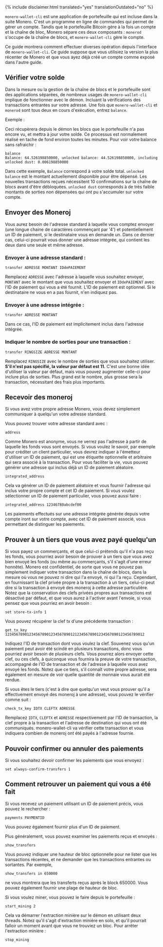 {% include disclaimer.html translated="yes" translationOutdated="no" %}

`monero-wallet-cli` est une application de portefeuille qui est incluse dans la suite Monero. C'est un
programme en ligne de commandes qui permet de gérer un compte. Tandis que le portefeuille Bitcoin
gère à la fois un compte et la chaîne de bloc, Monero sépare ces deux composants : `monerod`
s'occupe de la chaîne de blocs, et `monero-wallet-cli` gère le compte.

Ce guide montrera comment effectuer diverses opération depuis l'interface de `monero-wallet-cli`. Ce guide suppose que vous utilisiez la version la plus récenter de Monero et que vous ayez déjà créé un compte comme exposé dans l'autre guide.


## Vérifier votre solde

Dans la mesure ou la gestion de la chaîne de blocs et le portefeuille sont des applications séparées,
de nombreux usages de `monero-wallet-cli` implique de fonctionner avec le démon. Incluant la
vérifications des transactions entrantes sur votre adresse. Une fois que `monero-wallet-cli` et
`monerod` sont tous deux en cours d'exécution, entrez `balance`.

Exemple :

Ceci récupèrera depuis le démon les blocs que le portefeuille n'a pas encore vu, et mettra à jour
votre solde. Ce processus est normalement réalisé en tache de fond environ toutes les minutes.
Pour voir votre balance sans rafraichir :

    balance
    Balance: 64.526198850000, unlocked balance: 44.526198850000, including unlocked dust: 0.006198850000

Dans cette exemple, `Balance` correspond à votre solde total. `unlocked balance` est le montant actuellement disponible pour être dépensé. Les nouvelles transactions reçues nécessitent 10 confirmations sur la chaîne de blocs avant d'être débloquées. `unlocked dust` corresponds à de très faible montants de sorties non dépensées qui ont pu s'accumuler sur votre compte.

## Envoyer des Moneroj

Vous aurez besoin de l'adresse standard à laquelle vous comptez envoyer (une longue chaine de
caractères commençant par '4') et potentiellement un ID de paiement, si le destinataire vous en
demande un. Dans ce dernier cas, celui-ci pourrait vous donner une adresse intégrée, qui contient
les deux dans une seule et même adresse.

### Envoyer à une adresse standard :

    transfer ADRESSE MONTANT IDdePAIEMENT

Remplacez `ADRESSE` avec l'adresse à laquelle vous souhaitez envoyer, `MONTANT` avec le montant que vous souhaitez
envoyer et `IDdePAIEMENT` avec l'ID de paiement qui vous a été fournit. L'ID de paiement est optionnel. Si le
destinataire ne vous en a pas fournit, n'en indiquez pas.

### Envoyer à une adresse intégrée :

    transfer ADRESSE MONTANT

Dans ce cas, l'ID de paiement est implicitement inclus dans l'adresse intégrée.

### Indiquer le nombre de sorties pour une transaction :

    transfer RINGSIZE ADRESSE MONTANT

Remplacez `RINGSIZE` avec le nombre de sorties que vous souhaitez utiliser. **S'il n'est pas spécifié, la valeur par défaut est 11.** C'est une bonne idée d'utiliser la valeur par défaut, mais vous pouvez augmenter celle-ci pour inclure plus de sorties. Plus grand est le nombre, plus grosse sera la transaction, nécessitant des frais plus importants.


## Recevoir des moneroj

Si vous avez votre propre adresse Monero, vous devez simplement communiquer à quelqu'un votre adresse standard.

Vous pouvez trouver votre adresse standard avec :

    address

Comme Monero est anonyme, vous ne verrez pas l'adresse à partir de laquelle les fonds vous sont envoyés.
Si vous voulez le savoir, par exemple pour créditer un client particulier, vous devrez indiquer à
l'émetteur d'utiliser un ID de paiement, qui est une étiquette optionnelle et arbitraire qui sera
associé à la transaction. Pour vous faciliter la vie, vous pouvez générer une adresse qui inclus déjà
un ID de paiement aléatoire.

    integrated_address

Cela va générer un ID de paiement aléatoire et vous fournir l'adresse qui inclus votre propre compte
et cet ID de paiement. Si vous voulez sélectionner un ID de paiement particulier, vous pouvez aussi
faire :

    integrated_address 12346780abcdef00

Les paiements effectués sur une adresse intégrée générée depuis votre compte iront sur votre compte,
avec cet ID de paiement associé, vous permettant de distinguer les paiements.


## Prouver à un tiers que vous avez payé quelqu'un

Si vous payez un commerçants, et que celui-ci prétends qu'il n'a pas reçu les fonds, vous pourriez
avoir besoin de prouver à un tiers que vous avez bien envoyé les fonds (ou même au commerçants,
s'il s'agit d'une erreur honnête). Monero est confidentiel, de sorte que vous ne pouvez pas
simplement indiquer votre transaction dans la chaîne de blocs, dans la mesure où vous ne pouvez ni
dire qui l'a envoyé, ni qui l'a reçu. Cependant, en fournissant la clef privée propre à la
transaction à un tiers, celui-ci peut dire si la transaction à envoyé des moneroj à cette adresse
particulière. Notez que la conservation des clefs privées propres aux transactions est désactivé
par défaut, et que vous aurez à l'activer avant l'envoie, si vous pensez que vous pourriez en avoir
besoin :

    set store-tx-info 1

Vous pouvez récupérer la clef tx d'une précédente transaction :

    get_tx_key 1234567890123456789012345678901212345678901234567890123456789012

Indiquez l'ID de transaction dont vous voulez la clef. Souvenez vous qu'un paiement peut avoir
été scindé en plusieurs transactions, donc vous pourriez avoir besoin de plusieurs clefs. Vous
pourrez alors envoyer cette clef, ou ces clefs, à quiconque vous fournira la preuve de votre
transaction, accompagné de l'ID de transaction et de l'adresse à laquelle vous avez envoyé les
fonds. Notez que ce tiers, s'il connaît votre propre adresse, sera également en mesure de voir
quelle quantité de monnaie vous aurait été rendue.

Si vous êtes le tiers (c'est à dire que quelqu'un veut vous prouver qu'il a effectivement envoyé
des moneroj à une adresse), vous pouvez le vérifier comme suit :

    check_tx_key IDTX CLEFTX ADRESSE

Remplacez `IDTX`, `CLEFTX` et `ADRESSE` respectivement par l'ID de transaction, la clef propre
à la transaction et l'adresse de destination qui vous ont été communiqués. monero-wallet-cli va
vérifier cette transaction et vous indiquera combien de moneroj ont été payés à l'adresse fournie.


## Pouvoir confirmer ou annuler des paiements

Si vous souhaitez devoir confirmer les paiements que vous envoyez :

    set always-confirm-transfers 1


## Comment retrouver un paiement qui vous a été fait

Si vous recevez un paiement utilisant un ID de paiement précis, vous pouvez le rechercher :

    payments PAYMENTID

Vous pouvez également fournir plus d'un ID de paiement.

Plus généralement, vous pouvez examiner les paiements reçus et envoyés :

    show_transfers

Vous pouvez indiquer une hauteur de bloc optionnelle pour ne lister que les transactions
récentes, et ne demander que les transactions entrantes ou sortantes. Par exemple,

    show_transfers in 650000

ne vous montrera que les transferts reçus après le block 650000. Vous pouvez également
fournir une plage de hauteur de bloc.

Si vous voulez miner, vous pouvez le faire depuis le portefeuille :

    start_mining 2

Cela va démarrer l'extraction minière sur le démon en utilisant deux threads. Notez qu'il s'agit
d'extraction minière en solo, et qu'il pourrait falloir un moment avant que vous ne trouviez un
bloc. Pour arrêter l'extraction minière :

    stop_mining

